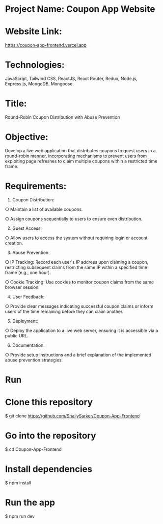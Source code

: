 # Project Name: Coupon App Website

# Website Link:
https://coupon-app-frontend.vercel.app

# Technologies:
JavaScript, Tailwind CSS, ReactJS, React Router, Redux, Node.js, Express.js, MongoDB, Mongoose.

# Title: 
Round-Robin Coupon Distribution with Abuse Prevention 

# Objective: 
Develop a live web application that distributes coupons to guest users in a 
round-robin manner, incorporating mechanisms to prevent users from exploiting page refreshes to claim multiple coupons within a restricted time frame. 

# Requirements: 
1. Coupon Distribution: 

○ Maintain a list of available coupons. 

○ Assign coupons sequentially to users to ensure even distribution. 


2. Guest Access: 

○ Allow users to access the system without requiring login or account creation. 


3. Abuse Prevention: 

○ IP Tracking: Record each user's IP address upon claiming a coupon, restricting subsequent claims from the same IP within a specified time frame (e.g., one 
hour). 

○ Cookie Tracking: Use cookies to monitor coupon claims from the same browser session. 


4. User Feedback:

○ Provide clear messages indicating successful coupon claims or inform users of the time remaining before they can claim another.


5. Deployment: 

○ Deploy the application to a live web server, ensuring it is accessible via a public URL. 


6. Documentation: 

○ Provide setup instructions and a brief explanation of the implemented abuse prevention strategies.

# Run

# Clone this repository
$ git clone https://github.com/ShailySarker/Coupon-App-Frontend  

# Go into the repository
$ cd Coupon-App-Frontend

# Install dependencies
$ npm install

# Run the app
$ npm run dev
